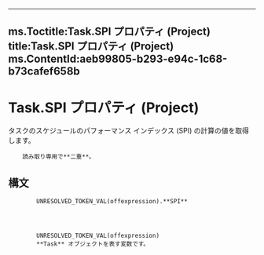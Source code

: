 

---
ms.Toctitle:Task.SPI プロパティ (Project)
title:Task.SPI プロパティ (Project)
ms.ContentId:aeb99805-b293-e94c-1c68-b73cafef658b
---
# Task.SPI プロパティ (Project)




タスクのスケジュールのパフォーマンス インデックス (SPI) の計算の値を取得します。

		読み取り専用で**二重**。

## 構文

            UNRESOLVED_TOKEN_VAL(offexpression).**SPI**




            UNRESOLVED_TOKEN_VAL(offexpression)
            **Task** オブジェクトを表す変数です。




